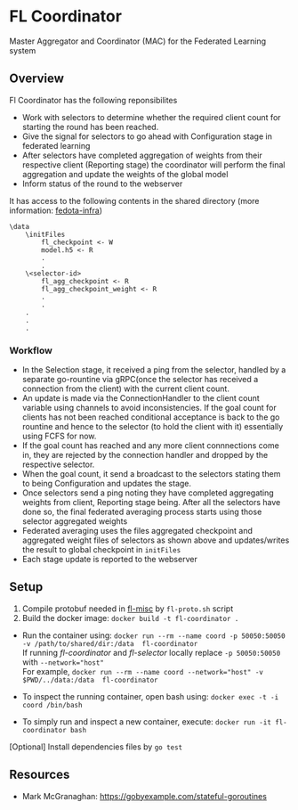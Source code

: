 # FL Coordinator
Master Aggregator and Coordinator (MAC) for the Federated Learning system

## Overview
Fl Coordinator has the following reponsibilites
- Work with selectors to determine whether the required client count for starting the round has been reached.
- Give the signal for selectors to go ahead with Configuration stage in federated learning
- After selectors have completed aggregation of weights from their respective client (Reporting stage) the coordinator will perform the final aggregation and update the weights of the global model
- Inform status of the round to the webserver

It has access to the following contents in the shared directory (more information: [fedota-infra](https://github.com/fedota/fedota-infra))
```
\data 
	\initFiles
		fl_checkpoint <- W 
		model.h5 <- R
		.
		.
	\<selector-id>
		fl_agg_checkpoint <- R
		fl_agg_checkpoint_weight <- R
		.
		.
	.
	.
	.
```

### Workflow
- In the Selection stage, it received a ping from the selector, handled by a separate go-rountine via gRPC(once the selector has received a connection from the client) with the current client count. 
- An update is made via the ConnectionHandler to the client count variable using channels to avoid inconsistencies. If the goal count for clients has not been reached conditional acceptance is back to the go rountine and hence to the selector (to hold the client with it) essentially using FCFS for now. 
- If the goal count has reached and any more client connnections come in, they are rejected by the connection handler and dropped by the respective selector.
- When the goal count, it send a broadcast to the selectors stating them to being Configuration and updates the stage. 
- Once selectors send a ping noting they have completed aggregating weights from client, Reporting stage being. After all the selectors have done so, the final federated averaging process starts using those selector aggregated weights
- Federated averaging uses the files aggregated checkpoint and aggregated weight files of selectors as shown above and updates/writes the result to global checkpoint in `initFiles`
- Each stage update is reported to the webserver

## Setup 
1. Compile protobuf needed in [fl-misc](https://github.com/fedota/fl-misc) by `fl-proto.sh` script
2. Build the docker image:
	`docker build -t fl-coordinator .`

- Run the container using:
`docker run --rm --name coord -p 50050:50050 -v /path/to/shared/dir:/data  fl-coordinator` \
If running *fl-coordinator* and *fl-selector* locally replace `-p 50050:50050` with `--network="host"`\
For example, `docker run --rm --name coord --network="host" -v $PWD/../data:/data  fl-coordinator` 

- To inspect the running container, open bash using:
`docker exec -t -i coord /bin/bash`

- To simply run and inspect a new container, execute:
`docker run -it fl-coordinator bash`

[Optional] Install dependencies files by `go test`

## Resources
-  Mark McGranaghan: https://gobyexample.com/stateful-goroutines